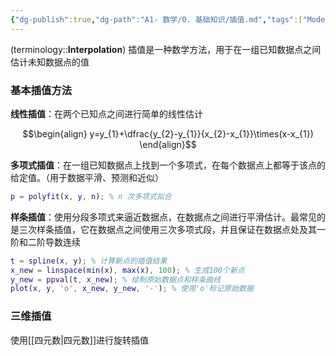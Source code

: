 ```yaml
---
{"dg-publish":true,"dg-path":"A1- 数学/0. 基础知识/插值.md","tags":["Modeling"],"permalink":"/A1- 数学/0. 基础知识/插值/","dgPassFrontmatter":true,"noteIcon":"","created":"2024-07-05T18:00:52.000+08:00","updated":"2025-06-19T18:53:14.950+08:00"}
---
```


(terminology::**Interpolation**)
插值是一种数学方法，用于在一组已知数据点之间估计未知数据点的值

### 基本插值方法
**线性插值**：在两个已知点之间进行简单的线性估计

$$\begin{align}
y=y_{1}+\dfrac{y_{2}-y_{1}}{x_{2}-x_{1}}\times(x-x_{1})
\end{align}$$

**多项式插值**：在一组已知数据点上找到一个多项式，在每个数据点上都等于该点的给定值。（用于数据平滑、预测和近似）
```MATLAB
p = polyfit(x, y, n); % n 次多项式拟合
```

**样条插值**：使用分段多项式来逼近数据点，在数据点之间进行平滑估计。最常见的是三次样条插值，它在数据点之间使用三次多项式段，并且保证在数据点处及其一阶和二阶导数连续
```matlab
t = spline(x, y); % 计算新点的插值结果 
x_new = linspace(min(x), max(x), 100); % 生成100个新点 
y_new = ppval(t, x_new); % 绘制原始数据点和样条曲线 
plot(x, y, 'o', x_new, y_new, '-'); % 使用'o'标记原始数据
```

### 三维插值
使用[[四元数\|四元数]]进行旋转插值

